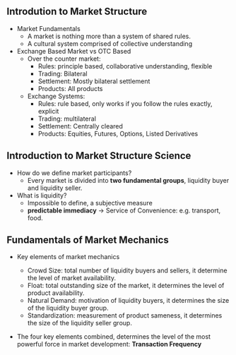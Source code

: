 ## Introdution to Market Structure

- Market Fundamentals
  - A market is nothing more than a system of shared rules.
  - A cultural system comprised of collective understanding
- Exchange Based Market vs OTC Based
  - Over the counter market:
    - Rules: principle based, collaborative understanding, flexible
    - Trading: Bilateral
    - Settlement: Mostly bilateral settlement
    - Products: All products
  - Exchange Systems:
    - Rules: rule based, only works if you follow the rules exactly, explicit
    - Trading: multilateral
    - Settlement: Centrally cleared
    - Products: Equities, Futures, Options, Listed Derivatives

## Introduction to Market Structure Science

- How do we define market participants?
  - Every market is divided into **two fundamental groups**, liquidity buyer and liquidity seller.
- What is liquidity?
  - Impossible to define, a subjective measure
  - **predictable immediacy** -> Service of Convenience: e.g. transport, food.

## Fundamentals of Market Mechanics

- Key elements of market mechanics

  - Crowd Size: total number of liquidity buyers and sellers, it determine the level of market availability.
  - Float: total outstanding size of the market, it determines the level of product availability.
  - Natural Demand: motivation of liquidity buyers, it determines the size of the liquidity buyer group.
  - Standardization: measurement of product sameness, it determines the size of the liquidity seller group.

- The four key elements combined, determines the level of the most powerful force in market development: **Transaction Frequency**

